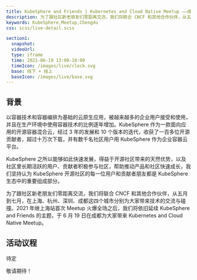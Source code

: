 ```yaml
---
title: KubeSphere and Friends | Kubernetes and Cloud Native Meetup ——成都站
description: 为了跟社区新老朋友们零距离交流，我们将联合 CNCF 和其他合作伙伴，从五月到七月，在上海、杭州、深圳、成都这四个城市分别为大家带来技术的交流与碰撞。2021 年继上海站首次 Meetup 火爆全场之后，我们将依旧延续 KubeSphere and Friends 的主题，于 6 月 19 日在成都为大家带来 Kubernetes and Cloud Native Meetup。
keywords: KubeSphere,Meetup,Chengdu
css: scss/live-detail.scss

section1:
  snapshot: 
  videoUrl: 
  type: iframe
  time: 2021-06-19 13:00-18:00
  timeIcon: /images/live/clock.svg
  base: 线下 + 线上
  baseIcon: /images/live/base.svg
---
```



## 背景

以容器技术和容器编排为基础的云原生应用，被越来越多的企业用户接受和使用，并且在生产环境中使用容器技术的比例逐年增加。KubeSphere 作为一款面向应用的开源容器混合云，经过 3 年的发展和 10 个版本的迭代，收获了一百多位开源贡献者，超过十万次下载，并有数千名社区用户用 KubeSphere 作为企业容器云平台。

KubeSphere 之所以能够如此快速发展，得益于开源社区带来的天然优势，以及社区里长期活跃的用户、贡献者积极参与社区，帮助推动产品和社区快速成长，我们坚持认为 KubeSphere 开源社区的每一位用户和贡献者朋友都是 KubeSphere 生态中的重要组成部分。

为了跟社区新老朋友们零距离交流，我们将联合 CNCF 和其他合作伙伴，从五月到七月，在上海、杭州、深圳、成都这四个城市分别为大家带来技术的交流与碰撞。2021 年继上海站首次 Meetup 火爆全场之后，我们将依旧延续 KubeSphere and Friends 的主题，于 6 月 19 日在成都为大家带来 Kubernetes and Cloud Native Meetup。

## 活动议程

待定

敬请期待！